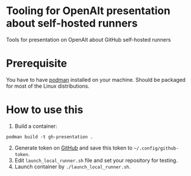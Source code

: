 # Tooling for OpenAlt presentation about self-hosted runners
Tools for presentation on OpenAlt about GitHub self-hosted runners

# Prerequisite
You have to have [podman](https://podman.io/) installed on your machine. Should be packaged for most of the Linux distributions.

# How to use this

1. Build a container:

```podman build -t gh-presentation .```

2. Generate token on [GitHub](https://github.com/settings/tokens) and save this token to `~/.config/github-token`.
3. Edit `launch_local_runner.sh` file and set your repository for testing.
4. Launch container by `./launch_local_runner.sh`.
